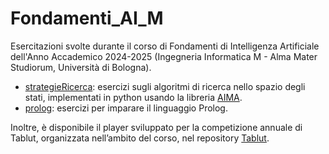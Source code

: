 # Fondamenti_AI_M
Esercitazioni svolte durante il corso di Fondamenti di Intelligenza Artificiale dell'Anno Accademico 2024-2025 (Ingegneria Informatica M - Alma Mater Studiorum, Università di Bologna).

* [strategieRicerca](strategieRicerca): esercizi sugli algoritmi di ricerca nello spazio degli stati, implementati in python usando la libreria [AIMA](https://github.com/aimacode/aima-python).
* [prolog](prolog): esercizi per imparare il linguaggio Prolog.

Inoltre, è disponibile il player sviluppato per la competizione annuale di Tablut, organizzata nell’ambito del corso, nel repository [Tablut](https://github.com/VBacchelli/Tablut).